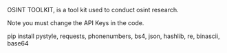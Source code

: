 OSINT TOOLKIT, is a tool kit used to conduct osint research. 


Note you must change the API Keys in the code. 

pip install pystyle, requests, phonenumbers, bs4, json, hashlib, re, binascii, base64
